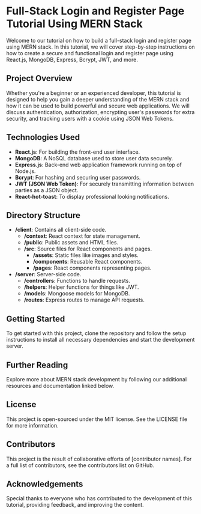 # Full-Stack Login and Register Page Tutorial Using MERN Stack

Welcome to our tutorial on how to build a full-stack login and register page using MERN stack. In this tutorial, we will cover step-by-step instructions on how to create a secure and functional login and register page using React.js, MongoDB, Express, Bcrypt, JWT, and more.

## Project Overview
Whether you're a beginner or an experienced developer, this tutorial is designed to help you gain a deeper understanding of the MERN stack and how it can be used to build powerful and secure web applications. We will discuss authentication, authorization, encrypting user's passwords for extra security, and tracking users with a cookie using JSON Web Tokens.

## Technologies Used
- **React.js**: For building the front-end user interface.
- **MongoDB**: A NoSQL database used to store user data securely.
- **Express.js**: Back-end web application framework running on top of Node.js.
- **Bcrypt**: For hashing and securing user passwords.
- **JWT (JSON Web Token)**: For securely transmitting information between parties as a JSON object.
- **React-hot-toast**: To display professional looking notifications.

## Directory Structure
- **/client**: Contains all client-side code.
  - **/context**: React context for state management.
  - **/public**: Public assets and HTML files.
  - **/src**: Source files for React components and pages.
    - **/assets**: Static files like images and styles.
    - **/components**: Reusable React components.
    - **/pages**: React components representing pages.
- **/server**: Server-side code.
  - **/controllers**: Functions to handle requests.
  - **/helpers**: Helper functions for things like JWT.
  - **/models**: Mongoose models for MongoDB.
  - **/routes**: Express routes to manage API requests.

## Getting Started
To get started with this project, clone the repository and follow the setup instructions to install all necessary dependencies and start the development server.

## Further Reading
Explore more about MERN stack development by following our additional resources and documentation linked below.

## License
This project is open-sourced under the MIT license. See the LICENSE file for more information.

## Contributors
This project is the result of collaborative efforts of [contributor names]. For a full list of contributors, see the contributors list on GitHub.

## Acknowledgements
Special thanks to everyone who has contributed to the development of this tutorial, providing feedback, and improving the content.
